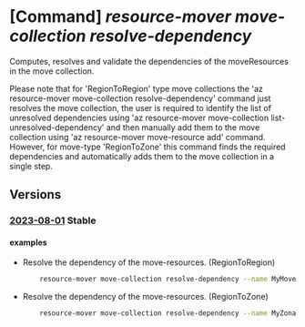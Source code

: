 # [Command] _resource-mover move-collection resolve-dependency_

Computes, resolves and validate the dependencies of the moveResources in the move collection.

Please note that for 'RegionToRegion' type move collections the 'az resource-mover move-collection resolve-dependency' command just resolves the move collection, the user is required to identify the list of unresolved dependencies using 'az resource-mover move-collection list-unresolved-dependency' and then manually add them to the move collection using 'az resource-mover move-resource add' command. However, for move-type 'RegionToZone' this command finds the required dependencies and automatically adds them to the move collection in a single step.

## Versions

### [2023-08-01](/Resources/mgmt-plane/L3N1YnNjcmlwdGlvbnMve30vcmVzb3VyY2Vncm91cHMve30vcHJvdmlkZXJzL21pY3Jvc29mdC5taWdyYXRlL21vdmVjb2xsZWN0aW9ucy97fS9yZXNvbHZlZGVwZW5kZW5jaWVz/2023-08-01.xml) **Stable**

<!-- mgmt-plane /subscriptions/{}/resourcegroups/{}/providers/microsoft.migrate/movecollections/{}/resolvedependencies 2023-08-01 -->

#### examples

- Resolve the dependency of the move-resources. (RegionToRegion)
    ```bash
        resource-mover move-collection resolve-dependency --name MyMoveCollection --resource-group MyResourceGroup
    ```

- Resolve the dependency of the move-resources. (RegionToZone)
    ```bash
        resource-mover move-collection resolve-dependency --name MyZonalMoveCollection --resource-group MyResourceGroup
    ```
